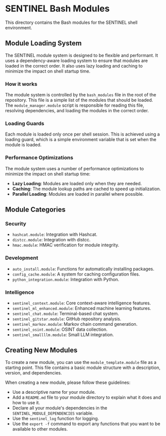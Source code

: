# SENTINEL Bash Modules

This directory contains the Bash modules for the SENTINEL shell environment.

## Module Loading System

The SENTINEL module system is designed to be flexible and performant. It uses a dependency-aware loading system to ensure that modules are loaded in the correct order. It also uses lazy loading and caching to minimize the impact on shell startup time.

### How it works

The module system is controlled by the `bash_modules` file in the root of the repository. This file is a simple list of the modules that should be loaded. The `module_manager.module` script is responsible for reading this file, resolving dependencies, and loading the modules in the correct order.

### Loading Guards

Each module is loaded only once per shell session. This is achieved using a loading guard, which is a simple environment variable that is set when the module is loaded.

### Performance Optimizations

The module system uses a number of performance optimizations to minimize the impact on shell startup time:

-   **Lazy Loading**: Modules are loaded only when they are needed.
-   **Caching**: The module lookup paths are cached to speed up initialization.
-   **Parallel Loading**: Modules are loaded in parallel where possible.

## Module Categories

### Security
-   `hashcat.module`: Integration with Hashcat.
-   `distcc.module`: Integration with distcc.
-   `hmac.module`: HMAC verification for module integrity.

### Development
-   `auto_install.module`: Functions for automatically installing packages.
-   `config_cache.module`: A system for caching configuration files.
-   `python_integration.module`: Integration with Python.

### Intelligence
-   `sentinel_context.module`: Core context-aware intelligence features.
-   `sentinel_ml_enhanced.module`: Enhanced machine learning features.
-   `sentinel_chat.module`: Terminal-based chat system.
-   `sentinel_gitstar.module`: GitHub repository analysis.
-   `sentinel_markov.module`: Markov chain command generation.
-   `sentinel_osint.module`: OSINT data collection.
-   `sentinel_smallllm.module`: Small LLM integration.

## Creating New Modules

To create a new module, you can use the `module_template.module` file as a starting point. This file contains a basic module structure with a description, version, and dependencies.

When creating a new module, please follow these guidelines:
-   Use a descriptive name for your module.
-   Add a `README.md` file to your module directory to explain what it does and how to use it.
-   Declare all your module's dependencies in the `SENTINEL_MODULE_DEPENDENCIES` variable.
-   Use the `sentinel_log` function for logging.
-   Use the `export -f` command to export any functions that you want to be available to other modules.
